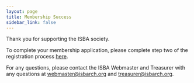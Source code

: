 ```yaml
---
layout: page
title: Membership Success
sidebar_link: false
---
```


Thank you for supporting the ISBA society.

To complete your membership application, please complete step two of the registration process [here](https://www.isbarch.org/membership#2-register).

For any questions, please contact the ISBA Webmaster and Treasurer with any questions at [webmaster@isbarch.org](mailto:webmaster@isbarch.org) and [treasurer@isbarch.org](mailto:treasurer@isbarch.org).
